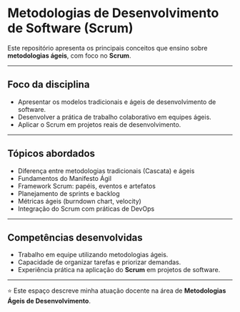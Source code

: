 # Metodologias de Desenvolvimento de Software (Scrum)

Este repositório apresenta os principais conceitos que ensino sobre **metodologias ágeis**, com foco no **Scrum**.

---

## Foco da disciplina
- Apresentar os modelos tradicionais e ágeis de desenvolvimento de software.
- Desenvolver a prática de trabalho colaborativo em equipes ágeis.
- Aplicar o Scrum em projetos reais de desenvolvimento.

---

##  Tópicos abordados
- Diferença entre metodologias tradicionais (Cascata) e ágeis
- Fundamentos do Manifesto Ágil
- Framework Scrum: papéis, eventos e artefatos
- Planejamento de sprints e backlog
- Métricas ágeis (burndown chart, velocity)
- Integração do Scrum com práticas de DevOps

---

## Competências desenvolvidas
- Trabalho em equipe utilizando metodologias ágeis.
- Capacidade de organizar tarefas e priorizar demandas.
- Experiência prática na aplicação do **Scrum** em projetos de software.

---

⭐ Este espaço descreve minha atuação docente na área de **Metodologias Ágeis de Desenvolvimento**.
